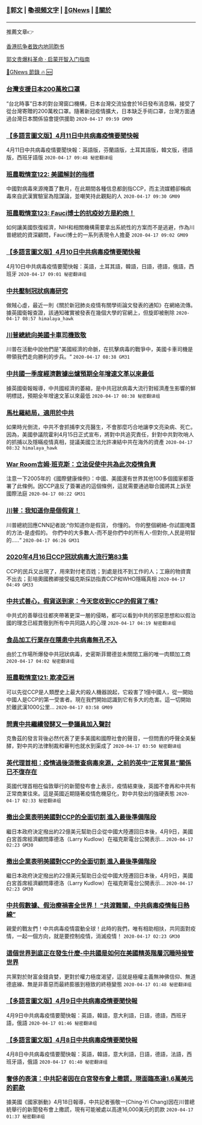 ###  [:eagle:郭文](https://github.com/ourhimalayas/txt) | [:books:視頻文字](https://github.com/ourhimalayas/txt/blob/master/content/README.md) | [:newspaper:GNews](https://github.com/ourhimalayas/txt/blob/master/content/gnews/README.md) | [:pray:關於](https://github.com/ourhimalayas/home/tree/master/about)
---

推薦文章:point_right:

[香港抗争者致内地同胞书](https://github.com/ourhimalayas/news/blob/master/2019/08/a_letter_from_the_hong_kong_people.md)

[郭文贵爆料革命 · 启蒙开智入门指南](https://github.com/ourhimalayas/txt/issues/1)

[:newspaper:GNews 節錄 :fire: :new:](https://github.com/ourhimalayas/txt/blob/master/content/gnews/README.md) 



### [台灣支援日本200萬枚口罩](/content/gnews/1/README.md)

“台北時事”日本的對台灣窗口機構，日本台灣交流協會於16日發布消息稱，接受了從台灣寄贈的200萬枚口罩。隨著新冠疫情擴大，日本缺乏手術口罩，台灣方面通過台灣日本關係協會提供援助  `2020-04-17 09:59 GM09`

### [【多語言圖文版】4月11日中共病毒疫情要聞快報](/content/gnews/2/README.md)

4月11日中共病毒疫情要聞快報：英語版，芬蘭語版，土耳其語版，韓文版，德語版，西班牙語版  `2020-04-17 09:48 秘密翻译组`

### [班農戰情室122: 美國解封的指標](/content/gnews/3/README.md)

中國對病毒來源掩蓋了數月，在此期間各種信息都劍指CCP，而主流媒體卻稱病毒來自武漢實驗室為陰謀論，並嘲笑持此觀點的人  `2020-04-17 09:30 GM09`

### [班農戰情室123: Fauci博士的抗疫妙方是約炮！](/content/gnews/4/README.md)

如何讓美國恢復經濟，NIH和相關機構需要拿出系統性的方案而不是逃避，作為川普總統的資深顧問，Fauci博士的一系列表現令人擔憂  `2020-04-17 09:02 GM09`

### [【多語言圖文版】4月10日中共病毒疫情要聞快報](/content/gnews/5/README.md)

4月10日中共病毒疫情要聞快報：英語，土耳其語，韓語，日語，德語，俄語，西班牙  `2020-04-17 09:01 秘密翻译组`

### [中共壓制冠狀病毒研究](/content/gnews/6/README.md)

做賊心虛，最近一則《關於新冠肺炎疫情有關學術論文發表的通知》在網絡流傳。據英國衛報查證，該通知確實被發表在幾個大學的官網上，但旋即被刪除  `2020-04-17 08:57 himalaya_hawk`

### [川普總統向美國卡車司機致敬](/content/gnews/7/README.md)

川普在活動中說他們是&quot;美國經濟的命脈，在抗擊病毒的戰爭中，美國卡車司機是帶領我們走向勝利的步兵。“  `2020-04-17 08:38 GM31`

### [中共國一季度經濟數據出爐預期全年增速文革以來最低](/content/gnews/8/README.md)

據英國衛報報導，中共國經濟的萎縮，是中共冠狀病毒大流行對經濟產生影響的鮮明標誌，預期全年增速文革以來最低  `2020-04-17 08:38 秘密翻译组`

### [馬杜羅結局，適用於中共](/content/gnews/9/README.md)

如果時光倒流，中共不會抓捕李文亮醫生，不會那麼巧合地讓李文亮染病、死亡。因為，美國參議院霍利4月15日正式宣布，將對中共追究責任，針對中共對吹哨人的抓捕以及隱瞞疫情真相，提議美國立法允許凍結中共在海外的資產  `2020-04-17 08:32 himalaya_hawk`

### [War Room吉姆·班克斯：立法促使中共為此次疫情負責](/content/gnews/10/README.md)

注意一下2005年的《國際健康條例》：中國、美國還有世界其他100多個國家都簽署了此條例。因CCP違反了簽署過的這個條例，這就需要通過聯合國將其上訴至國際法庭  `2020-04-17 08:22 GM31`

### [川普：我知道你是個假貨！](/content/gnews/11/README.md)

川普總統回應CNN記者說:“你知道你是假貨， 你懂的。 你的整個網絡-你試圖掩蓋的方法-是虛假的。 你們中的大多數人-而不是你們中的所有人-但對你,人民是明智的.....“  `2020-04-17 06:26 GM31`

### [2020年4月16日CCP冠狀病毒大流行第83集](/content/gnews/12/README.md)

CCP的民兵又出現了，用來對付老百姓；到處是找不到工作的人；工廠的物資賣不出去；彭培奧國務卿接受福克斯採訪指責CCP和WHO隱瞞真相  `2020-04-17 04:49 GM33`

### [中共式善心，假貨送到家：今天您收到CCP的假貨了嗎?](/content/gnews/13/README.md)

中共式的善舉往往都夾帶著更深一層的侵略，都可以看到中共的邪惡思想和以假治國的理念已經貫徹到所有中共同路人的心理  `2020-04-17 04:19 秘密翻译组`

### [食品加工行業存在隱患中共病毒無孔不入](/content/gnews/14/README.md)

由於工作場所爆發中共冠狀病毒，史密斯菲爾德並未關閉工廠的唯一肉類加工商  `2020-04-17 04:02 秘密翻译组`

### [班農戰情室121: 欺凌亞洲](/content/gnews/15/README.md)

可以先從CCP是人類歷史上最大的殺人機器說起，它殺害了1億中國人，從一開始中國人是CCP的第一受害者。現在我們開始認識到它有多大的危害。這一切開始於離武漢1000公里...  `2020-04-17 03:58 GM09`

### [問責中共繼續發酵又一參議員加入聲討](/content/gnews/16/README.md)

克魯茲的發言背後必然代表了更多美國和國際社會的聲音，一但問責的呼聲全美髮酵，對中共的法律制裁和審判也就水到渠成了  `2020-04-17 03:50 秘密翻译组`

### [英代理首相：疫情過後須徹查病毒來源，之前的英中“正常貿易”關係已不復存在](/content/gnews/17/README.md)

英國代理首相在倫敦舉行的新聞發布會上表示，疫情結束後，英國不會再和中共有正常商業往來。這是英國近期隨著疫情危機惡化，對中共發出的強硬表態  `2020-04-17 02:33 秘密翻译组`

### [撤出企業表明美國對CCP的全面切割 進入最後準備階段](/content/gnews/18/README.md)

繼日本政府決定撥出約22億美元幫助日企從中國大陸遷回日本後，4月9日，美國白宮首席經濟顧問庫德洛（Larry Kudlow）在福克斯電台公開表示...  `2020-04-17 02:23 GM30`

### [撤出企業表明美國對CCP的全面切割 進入最後準備階段](/content/gnews/19/README.md)

繼日本政府決定撥出約22億美元幫助日企從中國大陸遷回日本後，4月9日，美國白宮首席經濟顧問庫德洛（Larry Kudlow）在福克斯電台公開表示...  `2020-04-17 02:23 GM30`

### [中共假數據、假治療禍害全世界！ “共渡難關，中共病毒疫情每日熱線”](/content/gnews/20/README.md)

親愛的戰友們！中共病毒疫情震動全球！此時的我們，唯有相助相扶，共同面對疫情，一起一個方向，就是要控制疫情，消滅疫情！  `2020-04-17 02:23 GM30`

### [這個世界到底正在發生什麼-中共國是如何在美國精英階層沉睡時接管世界](/content/gnews/21/README.md)

共黨對於財富金錢貪婪，更對於權力極度渴望，這就是極權主義無神佛信仰、無道德底線、無是非善惡而最終膨脹到極致的終極變態  `2020-04-17 01:48 秘密翻译组`

### [【多語言圖文版】4月9日中共病毒疫情要聞快報](/content/gnews/22/README.md)

4月9日中共病毒疫情要聞快報：英語，韓語，意大利語，日語，德語，西班牙語，俄語  `2020-04-17 01:46 秘密翻译组`

### [【多語言圖文版】4月8日中共病毒疫情要聞快報](/content/gnews/23/README.md)

4月8日中共病毒疫情要聞快報：英語，韓語，意大利語，日語，德語，法語，西班牙語，俄語  `2020-04-17 01:40 秘密翻译组`

### [奢侈的表演：中共記者因在白宮發布會上撒謊，現面臨高達1.6萬美元的罰款](/content/gnews/24/README.md)

據美國《國家脈動》4月18日報導，中共記者張敬一(Ching-Yi Chang)因在川普總統舉行的新聞發布會上撒謊，現有可能被處以高達16,000美元的罰款  `2020-04-17 01:37 秘密翻译组`

